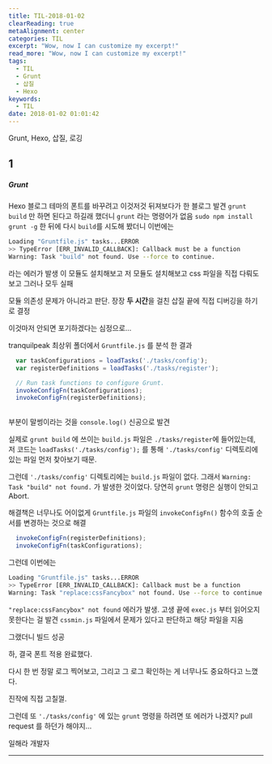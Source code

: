 ```yaml
---
title: TIL-2018-01-02
clearReading: true
metaAlignment: center
categories: TIL
excerpt: "Wow, now I can customize my excerpt!"
read_more: "Wow, now I can customize my excerpt!"
tags:
  - TIL
  - Grunt
  - 삽질
  - Hexo
keywords:
  - TIL
date: 2018-01-02 01:01:42
---
```


Grunt, Hexo, 삽질, 로깅
<!-- excerpt -->

## 1
##### Grunt

Hexo 블로그 테마의 폰트를 바꾸려고 이것저것 뒤져보다가 한 블로그 발견
`grunt build` 만 하면 된다고 하길래 했더니 `grunt` 라는 명령어가 없음
`sudo npm install grunt -g` 한 뒤에 다시 `build`를 시도해 봤더니 이번에는

``` bash
Loading "Gruntfile.js" tasks...ERROR
>> TypeError [ERR_INVALID_CALLBACK]: Callback must be a function
Warning: Task "build" not found. Use --force to continue.
```

라는 에러가 발생
이 모듈도 설치해보고 저 모듈도 설치해보고
css 파일을 직접 다뤄도 보고
그러나 모두 실패

모듈 의존성 문제가 아니라고 판단.
장장 **두 시간**을 걸친 삽질 끝에 직접 디버깅을 하기로 결정

이것마저 안되면 포기하겠다는 심정으로...

tranquilpeak 최상위 폴더에서 `Gruntfile.js` 를 분석 한 결과

``` javascript
  var taskConfigurations = loadTasks('./tasks/config');
  var registerDefinitions = loadTasks('./tasks/register');

  // Run task functions to configure Grunt.
  invokeConfigFn(taskConfigurations);
  invokeConfigFn(registerDefinitions);
  
```

부분이 말썽이라는 것을 `console.log()` 신공으로 발견

실제로 `grunt build` 에 쓰이는 `build.js` 파일은 `./tasks/register`에 들어있는데, 
저 코드는 `loadTasks('./tasks/config');` 를 통해 `'./tasks/config'` 디렉토리에 있는 파일 먼저 찾아보기 때문.

그런데 `'./tasks/config'` 디렉토리에는 `build.js` 파일이 없다.
그래서 `Warning: Task "build" not found.` 가 발생한 것이었다.
당연히 `grunt` 명령은 실행이 안되고 Abort.

해결책은 너무나도 어이없게 `Gruntfile.js` 파일의 `invokeConfigFn()` 함수의 호출 순서를 변경하는 것으로 해결

``` javascript  
  invokeConfigFn(registerDefinitions);
  invokeConfigFn(taskConfigurations);

```

그런데 이번에는 

``` bash
Loading "Gruntfile.js" tasks...ERROR
>> TypeError [ERR_INVALID_CALLBACK]: Callback must be a function
Warning: Task "replace:cssFancybox" not found. Use --force to continue.
````

`"replace:cssFancybox" not found` 에러가 발생.
고생 끝에 `exec.js` 부터 읽어오지 못한다는 걸 발견
`cssmin.js` 파일에서 문제가 있다고 판단하고 해당 파일을 지움

그랬더니 빌드 성공

하, 결국 폰트 적용 완료했다.

다시 한 번 
정말 로그 찍어보고, 그리고 그 로그 확인하는 게 너무나도 중요하다고 느꼈다.

진작에 직접 고칠껄.


그런데 또 `'./tasks/config'` 에 있는 `grunt` 명령을 하려면 또 에러가 나겠지?
pull request 를 하던가 해야지...

일해라 개발자



---

